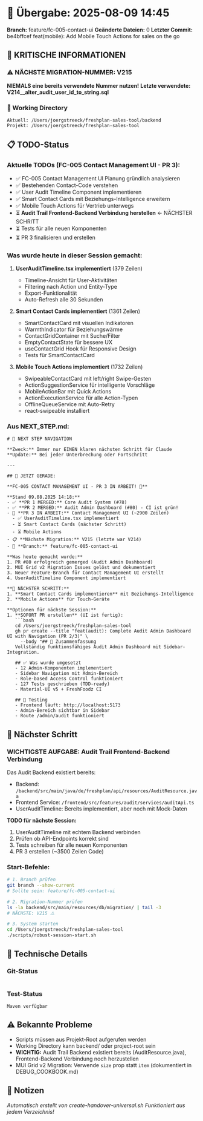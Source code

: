 # 🤝 Übergabe: 2025-08-09 14:45
**Branch:** feature/fc-005-contact-ui
**Geänderte Dateien:** 0
**Letzter Commit:** be4bffcef feat(mobile): Add Mobile Touch Actions for sales on the go

## 🚨 KRITISCHE INFORMATIONEN

### ⚠️ NÄCHSTE MIGRATION-NUMMER: V215
**NIEMALS eine bereits verwendete Nummer nutzen!**
**Letzte verwendete: V214__alter_audit_user_id_to_string.sql**

### 📍 Working Directory
```
Aktuell: /Users/joergstreeck/freshplan-sales-tool/backend
Projekt: /Users/joergstreeck/freshplan-sales-tool
```

## 📋 TODO-Status

### Aktuelle TODOs (FC-005 Contact Management UI - PR 3):
- ✅ FC-005 Contact Management UI Planung gründlich analysieren
- ✅ Bestehenden Contact-Code verstehen  
- ✅ User Audit Timeline Component implementieren
- ✅ Smart Contact Cards mit Beziehungs-Intelligence erweitern
- ✅ Mobile Touch Actions für Vertrieb unterwegs
- ⏳ **Audit Trail Frontend-Backend Verbindung herstellen** ← NÄCHSTER SCHRITT
- ⏳ Tests für alle neuen Komponenten
- ⏳ PR 3 finalisieren und erstellen

### Was wurde heute in dieser Session gemacht:
1. **UserAuditTimeline.tsx implementiert** (379 Zeilen)
   - Timeline-Ansicht für User-Aktivitäten
   - Filtering nach Action und Entity-Type
   - Export-Funktionalität
   - Auto-Refresh alle 30 Sekunden

2. **Smart Contact Cards implementiert** (1361 Zeilen)
   - SmartContactCard mit visuellen Indikatoren
   - WarmthIndicator für Beziehungswärme
   - ContactGridContainer mit Suche/Filter
   - EmptyContactState für bessere UX
   - useContactGrid Hook für Responsive Design
   - Tests für SmartContactCard

3. **Mobile Touch Actions implementiert** (1732 Zeilen)
   - SwipeableContactCard mit left/right Swipe-Gesten
   - ActionSuggestionService für intelligente Vorschläge
   - MobileActionBar mit Quick Actions
   - ActionExecutionService für alle Action-Typen
   - OfflineQueueService mit Auto-Retry
   - react-swipeable installiert

### Aus NEXT_STEP.md:
```
# 🧭 NEXT STEP NAVIGATION

**Zweck:** Immer nur EINEN klaren nächsten Schritt für Claude
**Update:** Bei jeder Unterbrechung oder Fortschritt

---

## 🎯 JETZT GERADE:

**FC-005 CONTACT MANAGEMENT UI - PR 3 IN ARBEIT! 📱**

**Stand 09.08.2025 14:18:**
- ✅ **PR 1 MERGED:** Core Audit System (#78)
- ✅ **PR 2 MERGED:** Audit Admin Dashboard (#80) - CI ist grün!
- 🔧 **PR 3 IN ARBEIT:** Contact Management UI (~2900 Zeilen)
  - ✅ UserAuditTimeline.tsx implementiert
  - ⏳ Smart Contact Cards (nächster Schritt)
  - ⏳ Mobile Actions
- 📋 **Nächste Migration:** V215 (letzte war V214)
- 🌿 **Branch:** feature/fc-005-contact-ui

**Was heute gemacht wurde:**
1. PR #80 erfolgreich gemerged (Audit Admin Dashboard)
2. MUI Grid v2 Migration Issues gelöst und dokumentiert
3. Neuer Feature-Branch für Contact Management UI erstellt
4. UserAuditTimeline Component implementiert

**🚀 NÄCHSTER SCHRITT:**
1. **Smart Contact Cards implementieren** mit Beziehungs-Intelligence
2. **Mobile Actions** für Touch-Geräte

**Optionen für nächste Session:**
1. **SOFORT PR erstellen** (UI ist fertig):
   ```bash
   cd /Users/joergstreeck/freshplan-sales-tool
   gh pr create --title "feat(audit): Complete Audit Admin Dashboard UI with Navigation (PR 2/3)" \
     --body "## 🎯 Zusammenfassung
   Vollständig funktionsfähiges Audit Admin Dashboard mit Sidebar-Integration.
   
   ## ✅ Was wurde umgesetzt
   - 12 Admin-Komponenten implementiert
   - Sidebar Navigation mit Admin-Bereich
   - Role-based Access Control funktioniert
   - 127 Tests geschrieben (TDD-ready)
   - Material-UI v5 + FreshFoodz CI
   
   ## 🧪 Testing
   - Frontend läuft: http://localhost:5173
   - Admin-Bereich sichtbar in Sidebar
   - Route /admin/audit funktioniert
```

## 🎯 Nächster Schritt

### WICHTIGSTE AUFGABE: Audit Trail Frontend-Backend Verbindung

Das Audit Backend existiert bereits:
- Backend: `/backend/src/main/java/de/freshplan/api/resources/AuditResource.java`
- Frontend Service: `/frontend/src/features/audit/services/auditApi.ts`
- UserAuditTimeline: Bereits implementiert, aber noch mit Mock-Daten

**TODO für nächste Session:**
1. UserAuditTimeline mit echtem Backend verbinden
2. Prüfen ob API-Endpoints korrekt sind
3. Tests schreiben für alle neuen Komponenten
4. PR 3 erstellen (~3500 Zeilen Code)

### Start-Befehle:
```bash
# 1. Branch prüfen
git branch --show-current
# Sollte sein: feature/fc-005-contact-ui

# 2. Migration-Nummer prüfen
ls -la backend/src/main/resources/db/migration/ | tail -3
# NÄCHSTE: V215 ⚠️

# 3. System starten
cd /Users/joergstreeck/freshplan-sales-tool
./scripts/robust-session-start.sh
```

## 🔧 Technische Details

### Git-Status
```

```

### Test-Status
```
Maven verfügbar
```

## ⚠️ Bekannte Probleme

- Scripts müssen aus Projekt-Root aufgerufen werden
- Working Directory kann backend/ oder project-root sein
- **WICHTIG:** Audit Trail Backend existiert bereits (AuditResource.java), Frontend-Backend Verbindung noch herzustellen
- MUI Grid v2 Migration: Verwende `size` prop statt `item` (dokumentiert in DEBUG_COOKBOOK.md)

## 📝 Notizen

_Automatisch erstellt von create-handover-universal.sh_
_Funktioniert aus jedem Verzeichnis!_
